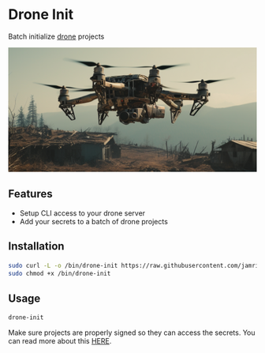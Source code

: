 # Drone Init
Batch initialize [drone](https://github.com/drone/drone) projects

![](assets/drone-init.png)

## Features
* Setup CLI access to your drone server
* Add your secrets to a batch of drone projects

## Installation
```sh
sudo curl -L -o /bin/drone-init https://raw.githubusercontent.com/jamrizzi/drone-init/master/drone-init.py
sudo chmod +x /bin/drone-init
```

## Usage
```sh
drone-init
```

Make sure projects are properly signed so they can access the secrets.
You can read more about this [HERE](http://readme.drone.io/cli/drone-sign/).
